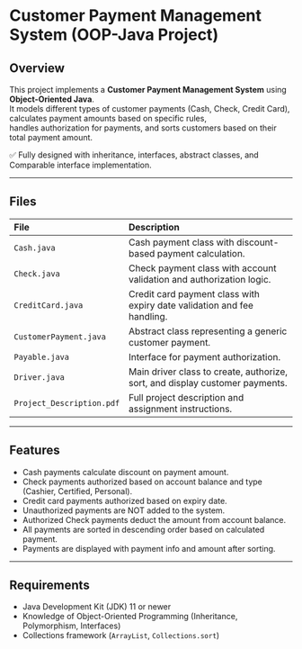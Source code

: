 
# Customer Payment Management System (OOP-Java Project)

## Overview

This project implements a **Customer Payment Management System** using **Object-Oriented Java**.  
It models different types of customer payments (Cash, Check, Credit Card), calculates payment amounts based on specific rules,  
handles authorization for payments, and sorts customers based on their total payment amount.

✅ Fully designed with inheritance, interfaces, abstract classes, and Comparable interface implementation.

---

## Files

| File | Description |
|:-----|:------------|
| `Cash.java` | Cash payment class with discount-based payment calculation. |
| `Check.java` | Check payment class with account validation and authorization logic. |
| `CreditCard.java` | Credit card payment class with expiry date validation and fee handling. |
| `CustomerPayment.java` | Abstract class representing a generic customer payment. |
| `Payable.java` | Interface for payment authorization. |
| `Driver.java` | Main driver class to create, authorize, sort, and display customer payments. |
| `Project_Description.pdf` | Full project description and assignment instructions. |

---

## Features

- Cash payments calculate discount on payment amount.
- Check payments authorized based on account balance and type (Cashier, Certified, Personal).
- Credit card payments authorized based on expiry date.
- Unauthorized payments are NOT added to the system.
- Authorized Check payments deduct the amount from account balance.
- All payments are sorted in descending order based on calculated payment.
- Payments are displayed with payment info and amount after sorting.

---


## Requirements

- Java Development Kit (JDK) 11 or newer
- Knowledge of Object-Oriented Programming (Inheritance, Polymorphism, Interfaces)
- Collections framework (`ArrayList`, `Collections.sort`)


